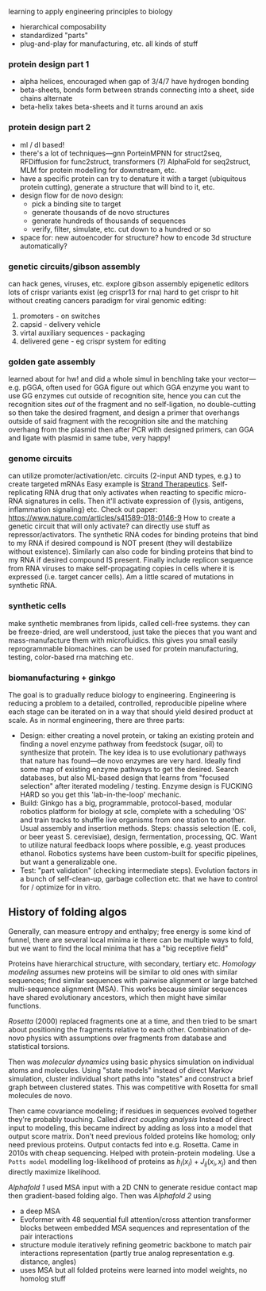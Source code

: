 learning to apply engineering principles to biology
- hierarchical composability
- standardized "parts"
- plug-and-play for manufacturing, etc. all kinds of stuff
### protein design part 1
- alpha helices, encouraged when gap of 3/4/7 have hydrogen bonding
- beta-sheets, bonds form between strands connecting into a sheet, side chains alternate
- beta-helix takes beta-sheets and it turns around an axis
### protein design part 2
- ml / dl based!
- there's a lot of techniques—gnn PorteinMPNN for struct2seq, RFDiffusion for func2struct, transformers (?) AlphaFold for seq2struct, MLM for protein modelling for downstream, etc.
- have a specific protein can try to denature it with a target (ubiquitous protein cutting), generate a structure that will bind to it, etc.
- design flow for de novo design:
	- pick a binding site to target
	- generate thousands of de novo structures
	- generate hundreds of thousands of sequences
	- verify, filter, simulate, etc. cut down to a hundred or so
- space for: new autoencoder for structure? how to encode 3d structure automatically?
### genetic circuits/gibson assembly
can hack genes, viruses, etc. explore 
gibson assembly
epigenetic editors
lots of crispr variants exist (eg crispr13 for rna)
hard to get crispr to hit without creating cancers
paradigm for viral genomic editing:
1. promoters - on switches
2. capsid - delivery vehicle
3. virtal auxiliary sequences - packaging
4. delivered gene - eg crispr system for editing
### golden gate assembly
learned about for hw! and did a whole simul in benchling
take your vector—e.g. pGGA, often used for GGA
figure out which GGA enzyme you want to use
GG enzymes cut outside of recognition site, hence you can cut the recognition sites *out* of the fragment and no self-ligation, no double-cutting
so then take the desired fragment, and design a primer that overhangs outside of said fragment with the recognition site and the matching overhang from the plasmid
then after PCR with designed primers, can GGA and ligate with plasmid in same tube, very happy!
### genome circuits
can utilize promoter/activation/etc. circuits (2-input AND types, e.g.) to create targeted mRNAs
Easy example is [Strand Therapeutics](https://www.strandtx.com/strandtx-solutions/). Self-replicating RNA drug that only activates when reacting to specific micro-RNA signatures in cells. Then it'll activate expression of {lysis, antigens, inflammation signaling} etc.
Check out paper: https://www.nature.com/articles/s41589-018-0146-9
How to create a genetic circuit that will only activate? can directly use stuff as repressor/activators. The synthetic RNA codes for binding proteins that bind to my RNA if desired compound is NOT present (they will destabilize without existence). Similarly can also code for binding proteins that bind to my RNA if desired compound IS present. Finally include replicon sequence from RNA viruses to make self-propagating copies in cells where it is expressed (i.e. target cancer cells). Am a little scared of mutations in synthetic RNA.
### synthetic cells
make synthetic membranes from lipids, called cell-free systems. they can be freeze-dried, are well understood, just take the pieces that you want and mass-manufacture them with microfluidics. this gives you small easily reprogrammable biomachines. can be used for protein manufacturing, testing, color-based rna matching etc.
### biomanufacturing + ginkgo
The goal is to gradually reduce biology to engineering. Engineering is reducing a problem to a detailed, controlled, reproducible pipeline where each stage can be iterated on in a way that should yield desired product at scale.
As in normal engineering, there are three parts:
- Design: either creating a novel protein, or taking an existing protein and finding a novel enzyme pathway from feedstock (sugar, oil) to synthesize that protein. The key idea is to use evolutionary pathways that nature has found—de novo enzymes are very hard. Ideally find some map of existing enzyme pathways to get the desired. Search databases, but also ML-based design that learns from "focused selection" after iterated modeling / testing. Enzyme design is FUCKING HARD so you get this 'lab-in-the-loop' mechanic.
- Build: Ginkgo has a big, programmable, protocol-based, modular robotics platform for biology at scle, complete with a scheduling 'OS' and train tracks to shuffle live organisms from one station to another. Usual assembly and insertion methods. Steps: chassis selection (E. coli, or beer yeast S. cerevisiae), design, fermentation, processing, QC. Want to utilize natural feedback loops where possible, e.g. yeast produces ethanol. Robotics systems have been custom-built for specific pipelines, but want a generalizable one.
- Test: "part validation" (checking intermediate steps). Evolution factors in a bunch of self-clean-up, garbage collection etc. that we have to control for / optimize for in vitro.
## History of folding algos
Generally, can measure entropy and enthalpy; free energy is some kind of funnel, there are several local minima ie there can be multiple ways to fold, but we want to find the local minima that has a "big receptive field"

Proteins have hierarchical structure, with secondary, tertiary etc. *Homology modeling* assumes new proteins will be similar to old ones with similar sequences; find similar sequences with pairwise alignment or large batched multi-sequence alignment (MSA). This works because similar sequences have shared evolutionary ancestors, which then might have similar functions. 

*Rosetta* (2000) replaced fragments one at a time, and then tried to be smart about positioning the fragments relative to each other. Combination of de-novo physics with assumptions over fragments from database and statistical torsions.

Then was *molecular dynamics* using basic physics simulation on individual atoms and molecules. Using "state models" instead of direct Markov simulation, cluster individual short paths into "states" and construct a brief graph between clustered states. This was competitive with Rosetta for small molecules de novo.

Then came covariance modeling; if residues in sequences evolved together they're probably touching. Called *direct coupling analysis* Instead of direct input to modeling, this became indirect by adding as loss into a model that output score matrix. Don't need previous folded proteins like homolog; only need previous proteins. Output contacts fed into e.g. Rosetta. Came in 2010s with cheap sequencing. Helped with protein-protein modeling. Use a `Potts model` modelling log-likelihood of proteins as $h_{i}(x_{i})+J_{ij}(x_{i},x_{j})$ and then directly maximize likelihood.

*Alphafold 1* used MSA input with a 2D CNN to generate residue contact map then gradient-based folding algo.
Then was *Alphafold 2* using
- a deep MSA
- Evoformer with 48 sequential full attention/cross attention transformer blocks between embedded MSA sequences and representation of the pair interactions
- structure module iteratively refining geometric backbone to match pair interactions representation (partly true analog representation e.g. distance, angles)
- uses MSA but all folded proteins were learned into model weights, no homolog stuff
